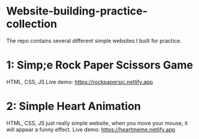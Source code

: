 # Website-building-practice-collection
The repo contains several different simple websites I built for practice.
# 1: Simp;e Rock Paper Scissors Game
HTML, CSS, JS
Live demo: https://rockpapersic.netlify.app
# 2: Simple Heart Animation
HTML, CSS, JS
just really simple website, when you move your mouse, it will appear a funny effect.
Live demo: https://heartmeme.netlify.app
